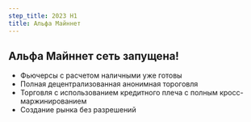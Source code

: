 ```yaml
---
step_title: 2023 H1
title: Альфа Майннет
---
```


## Альфа Майннет сеть запущена!

- Фьючерсы с расчетом наличными уже готовы
- Полная децентрализованная анонимная тороговля
- Торговля с использованием кредитного плеча с полным кросс-маржинированием
- Создание рынка без разрешений
